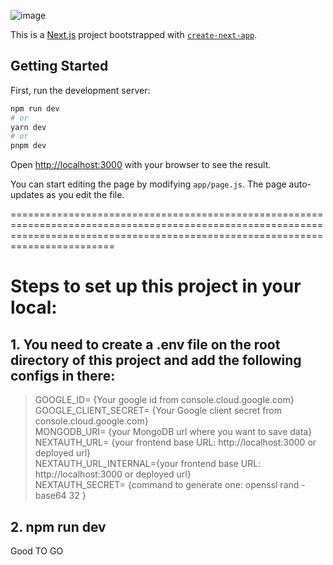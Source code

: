 ![image](https://github.com/gauravsahdz/promptopia/assets/72140359/0a58c7a5-a4af-4ded-9d6b-665a8ce0553b)


This is a [Next.js](https://nextjs.org/) project bootstrapped with [`create-next-app`](https://github.com/vercel/next.js/tree/canary/packages/create-next-app).

## Getting Started

First, run the development server:

```bash
npm run dev
# or
yarn dev
# or
pnpm dev
```

Open [http://localhost:3000](http://localhost:3000) with your browser to see the result.

You can start editing the page by modifying `app/page.js`. The page auto-updates as you edit the file.

====================================================================================================================================================================================

# Steps to set up this project in your local:
## 1. You need to create a .env file on the root directory of this project and add the following configs in there:
   > GOOGLE_ID= {Your google id from console.cloud.google.com} </br>
   > GOOGLE_CLIENT_SECRET= {Your Google client secret from console.cloud.google.com} </br>
   > MONGODB_URI= {your MongoDB url where you want to save data} </br>
   > NEXTAUTH_URL= {your frontend base URL: http://localhost:3000 or deployed url} </br>
   > NEXTAUTH_URL_INTERNAL={your frontend base URL: http://localhost:3000 or deployed url} </br>
   > NEXTAUTH_SECRET= {command to generate one: openssl rand -base64 32 } </br>

 ## 2. npm run dev
Good TO GO
